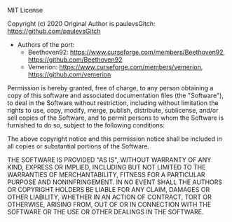 MIT License

Copyright (c) 2020 Original Author is paulevsGitch: https://github.com/paulevsGitch
- Authors of the port:
  - Beethoven92: https://www.curseforge.com/members/Beethoven92, https://github.com/Beethoven92
  - Vemerion: https://www.curseforge.com/members/vemerion, https://github.com/vemerion

Permission is hereby granted, free of charge, to any person obtaining a copy
of this software and associated documentation files (the "Software"), to deal
in the Software without restriction, including without limitation the rights
to use, copy, modify, merge, publish, distribute, sublicense, and/or sell
copies of the Software, and to permit persons to whom the Software is
furnished to do so, subject to the following conditions:

The above copyright notice and this permission notice shall be included in all
copies or substantial portions of the Software.

THE SOFTWARE IS PROVIDED "AS IS", WITHOUT WARRANTY OF ANY KIND, EXPRESS OR
IMPLIED, INCLUDING BUT NOT LIMITED TO THE WARRANTIES OF MERCHANTABILITY,
FITNESS FOR A PARTICULAR PURPOSE AND NONINFRINGEMENT. IN NO EVENT SHALL THE
AUTHORS OR COPYRIGHT HOLDERS BE LIABLE FOR ANY CLAIM, DAMAGES OR OTHER
LIABILITY, WHETHER IN AN ACTION OF CONTRACT, TORT OR OTHERWISE, ARISING FROM,
OUT OF OR IN CONNECTION WITH THE SOFTWARE OR THE USE OR OTHER DEALINGS IN THE
SOFTWARE.
